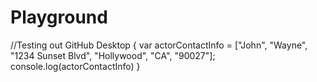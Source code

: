 # Playground
//Testing out GitHub Desktop
{
  var actorContactInfo = ["John", "Wayne", "1234 Sunset Blvd", "Hollywood", "CA", "90027"];
  console.log(actorContactInfo)
}
